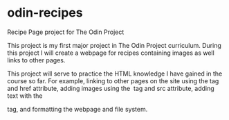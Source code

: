 # odin-recipes
Recipe Page project for The Odin Project

This project is my first major project in The Odin Project curriculum.
During this project I will create a webpage for recipes containing
images as well links to other pages.

This project will serve to practice the HTML knowledge I have gained in
the course so far. For example, linking to other pages on the site
using the <a> tag and href attribute, adding images using the <img> tag 
and src attribute, adding text with the <p> tag, and formatting the 
webpage and file system. 